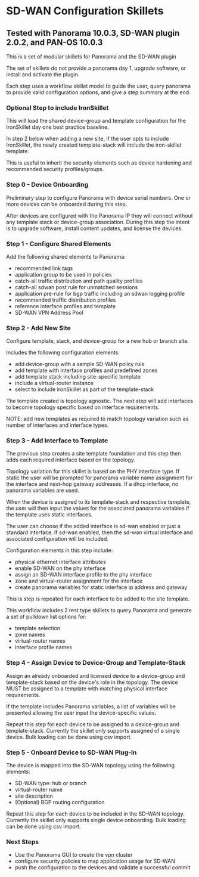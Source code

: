 # SD-WAN Configuration Skillets

## Tested with Panorama 10.0.3, SD-WAN plugin 2.0.2, and  PAN-OS 10.0.3

This is a set of modular skillets for Panorama and the SD-WAN plugin

The set of skillets do not provide a panorama day 1, upgrade software, 
or install and activate the plugin.

Each step uses a workflow skillet model to guide the user, query panorama
to provide valid configuration options, and give a step summary at the end.

### Optional Step to include IronSkillet

This will load the shared device-group and template configuration for the
IronSkillet day one best practice baseline.

In step 2 below when adding a new site, if the user opts to include
IronSkillet, the newly created template-stack will include the
iron-skillet template.

This is useful to inherit the security elements such as device hardening
and recommended security profiles/groups.

### Step 0 - Device Onboarding

Preliminary step to configure Panorama with device serial numbers. One or more
devices can be onboarded during this step.

After devices are configured with the Panorama IP they will connect without
any template stack or device-group association. During this step the intent
is to upgrade software, install content updates, and license the devices.

### Step 1 - Configure Shared Elements

Add the following shared elements to Panorama:

* recommended link tags
* application group to be used in policies
* catch-all traffic distribution and path quality profiles
* catch-all sdwan post rule for unmatched sessions
* application pre-rule for bgp traffic including an sdwan logging profile
* recommended traffic distribution profiles
* reference interface profiles and template
* SD-WAN VPN Address Pool

### Step 2 - Add New Site

Configure template, stack, and device-group for a new hub or branch site.

Includes the following configuration elements:

* add device-group with a sample SD-WAN policy rule
* add template with interface profiles and predefined zones
* add template stack including site-specific template
* include a virtual-router instance
* select to include ironSkillet as part of the template-stack

The template created is topology agnostic. The next step will add interfaces
to become topology specific based on interface requirements.

NOTE: add new templates as required to match topology variation such as
number of interfaces and interface types.

### Step 3 - Add Interface to Template

The previous step creates a site template foundation and this step then adds
each required interface based on the topology.

Topology variation for this skillet is based on the PHY interface type.
If static the user will be prompted for panorama variable name assignment for the
interface and next-hop gateway addresses. If a dhcp interface, no panorama
variables are used.

When the device is assigned to its template-stack and respective template,
the user will then input the values for the associated panorama variables 
if the template uses static interfaces.

The user can choose if the added interface is sd-wan enabled or just a
standard interface. If sd-wan enabled, then the sd-wan virtual interface
and associated configuration will be included.

Configuration elements in this step include:

* physical ethernet interface attributes
* enable SD-WAN on the phy interface
* assign an SD-WAN interface profile to the phy interface
* zone and virtual-router assignment for the interface
* create panorama variables for static interface ip address and gateway

This is step is repeated for each interface to be added to the site template.

This workflow includes 2 rest type skillets to query Panorama and generate
a set of pulldown list options for:

* template selection
* zone names
* virtual-router names
* interface profile names

### Step 4 - Assign Device to Device-Group and Template-Stack

Assign an already onboarded and licensed device to a device-group and 
template-stack based on the device's role in the topology. The device MUST
be assigned to a template with matching physical interface requirements.

If the template includes Panorama variables, a list of variables will be
presented allowing the user input the device-specific values.

Repeat this step for each device to be assigned to a device-group and
template-stack. Currently the skillet only supports assigned of a single
device. Bulk loading can be done using csv import.

### Step 5 - Onboard Device to SD-WAN Plug-In

The device is mapped into the SD-WAN topology using the following elements:

* SD-WAN type: hub or branch
* virtual-router name
* site description
* (Optional) BGP routing configuration

Repeat this step for each device to be included in the SD-WAN topology.
Currently the skillet only supports single device onboarding. Bulk loading
can be done using csv import.

### Next Steps

* Use the Panorama GUI to create the vpn cluster
* configure security policies to map application usage for SD-WAN
* push the configuration to the devices and validate a successful commit

